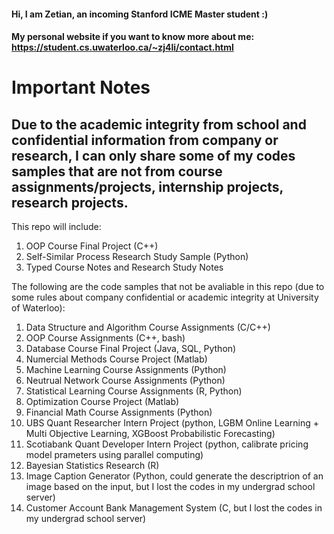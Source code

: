 #### Hi, I am Zetian, an incoming Stanford ICME Master student :)
#### My personal website if you want to know more about me: https://student.cs.uwaterloo.ca/~zj4li/contact.html

# Important Notes
## Due to the academic integrity from school and confidential information from company or research, I can only share some of my codes samples that are not from course assignments/projects, internship projects, research projects.

This repo will include:
1. OOP Course Final Project (C++)
2. Self-Similar Process Research Study Sample (Python)
3. Typed Course Notes and Research Study Notes



The following are the code samples that not be avaliable in this repo (due to some rules about company confidential or academic integrity at University of Waterloo):

1. Data Structure and Algorithm Course Assignments (C/C++)
2. OOP Course Assignments (C++, bash)
3. Database Course Final Project (Java, SQL, Python)
4. Numercial Methods Course Project (Matlab)
5. Machine Learning Course Assignments (Python)
6. Neutrual Network Course Assignments (Python)
7. Statistical Learning Course Assignments (R, Python)
8. Optimization Course Project (Matlab)
9. Financial Math Course Assignments (Python)
10. UBS Quant Researcher Intern Project (python, LGBM Online Learning + Multi Objective Learning, XGBoost Probabilistic Forecasting)
11. Scotiabank Quant Developer Intern Project (python, calibrate pricing model prameters using parallel computing)
12. Bayesian Statistics Research (R)
13. Image Caption Generator (Python, could generate the descriptrion of an image based on the input, but I lost the codes in my undergrad school server)
14. Customer Account Bank Management System (C, but I lost the codes in my undergrad school server)
